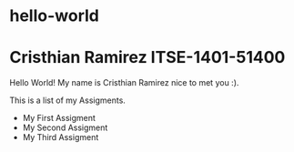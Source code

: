 # hello-world 

<!DOCTYPE html>
<html>
<body>

<h1>Cristhian Ramirez ITSE-1401-51400  </h1>
<p>Hello World! My name is Cristhian Ramirez nice to met you :).</p>

<p>This is a list of my Assigments.</p>

<ul>
  <li>My First Assigment</li>
  <li>My Second Assigment</li>
  <li>My Third Assigment</li>
</ul>

</body>
</html>
